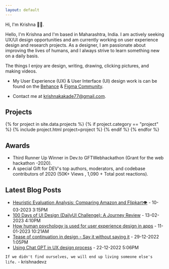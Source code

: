 ```yaml
---
layout: default
---
```

Hi, I'm Krishna 👋🏻.

Hello, I'm Krishna and I'm based in Maharashtra, India. I am actively seeking UX/UI design opportunities and am currently working on user experience design and research projects. As a designer, I am passionate about improving the lives of humans, and I always strive to learn something new on a daily basis.

The things I enjoy are design, writing, drawing, clicking pictures, and making videos.

* My User Experience (UX) & User Interface (UI) design work is can be found on the [Behance](https://www.behance.net/krishnakakade) & [Figma Community](https://www.figma.com/@krishnadevz).

<!--* My design work can be found on  [Behance](https://www.behance.net/krishnakakade) & on  [Figma Community](https://www.figma.com/@krishnadevz).
*  I am Available for fulltime **UI/UX Design**, **Writing**  related opportunities. 
-->

* Contact me at <krishnakakade77@gmail.com>.

## Projects

{% for project in site.data.projects %}
{% if project.category == "project" %}
{% include project.html project=project %}
{% endif %}
{% endfor %}


## Awards

* Third Runner Up Winner in Dev.to GFTWebhackathon (Grant for the web hackathon -2020). 
* A special Gift for DEV's top authors, moderators, and codebase contributors of 2020 (50K+ Views , 1,090 + Total post reactions).

## Latest Blog Posts

* [Heuristic Evaluation Analysis: Comparing Amazon and Flipkart👁️](https://krishnakakade.medium.com/heuristic-evaluation-analysis-comparing-amazon-and-flipkart-2fa9c0fef87f) - 10-03-2023 3:15PM
* [100 Days of UI Design (DailyUI Challenge): A Journey Review](https://krishnakakade.medium.com/100-days-of-ui-design-dailyui-challenge-a-journey-review-a29f22cb525c) - 13-02-2023 4:10PM
*  [How human psychology is used for user experience design in apps](https://dev.to/krishnakakade/how-human-psychology-is-used-for-user-experience-design-in-apps-2odc) - 11-01-2023 10:21AM
* [Tease of continuation in design - Say it without saying it](https://dev.to/krishnakakade/tease-of-continuation-in-design-say-it-without-saying-it-59am) - 29-12-2022 1:05PM
* [Using Chat GPT in UX design process](https://dev.to/krishnakakade/using-chat-gpt-in-ux-design-process-4doo) - 22-12-2022 5:06PM

`If we didn't find ourselves, we will end up living someone else's life.` - krishnadevz

<!-- <center> ![Mrrobot](https://media.giphy.com/media/ZKQpx4TYrxTtS/giphy.gif) </center>
 -->
